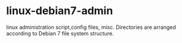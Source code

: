 linux-debian7-admin
===================

linux administration script,config files, misc. Directories are arranged according to Debian 7 file system structure.

